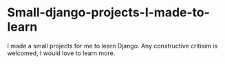 # Small-django-projects-I-made-to-learn
I made a small projects for me to learn Django.
 Any constructive critisim is welcomed, I would love to learn more.
